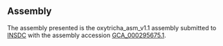 

Assembly
--------

The assembly presented is the oxytricha\_asm\_v1.1 assembly submitted to
[INSDC](http://www.insdc.org) with the assembly accession
[GCA\_000295675.1](http://www.ebi.ac.uk/ena/data/view/GCA_000295675.1).

